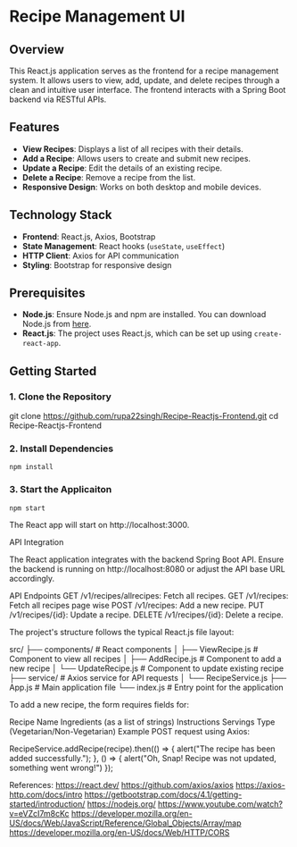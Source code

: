 # Recipe Management UI

## Overview

This React.js application serves as the frontend for a recipe management system. It allows users to view, add, update, and delete recipes through a clean and intuitive user interface. The frontend interacts with a Spring Boot backend via RESTful APIs.

## Features

- **View Recipes**: Displays a list of all recipes with their details.
- **Add a Recipe**: Allows users to create and submit new recipes.
- **Update a Recipe**: Edit the details of an existing recipe.
- **Delete a Recipe**: Remove a recipe from the list.
- **Responsive Design**: Works on both desktop and mobile devices.

## Technology Stack

- **Frontend**: React.js, Axios, Bootstrap
- **State Management**: React hooks (`useState`, `useEffect`)
- **HTTP Client**: Axios for API communication
- **Styling**: Bootstrap for responsive design

## Prerequisites

- **Node.js**: Ensure Node.js and npm are installed. You can download Node.js from [here](https://nodejs.org/).
- **React.js**: The project uses React.js, which can be set up using `create-react-app`.

## Getting Started

### 1. Clone the Repository
git clone https://github.com/rupa22singh/Recipe-Reactjs-Frontend.git
cd Recipe-Reactjs-Frontend

### 2. Install Dependencies
    npm install
### 3. Start the Applicaiton
    npm start


The React app will start on http://localhost:3000.

API Integration

The React application integrates with the backend Spring Boot API. Ensure the backend is running on http://localhost:8080 or adjust the API base URL accordingly.

API Endpoints
GET /v1/recipes/allrecipes: Fetch all recipes.
GET /v1/recipes: Fetch all recipes page wise
POST /v1/recipes: Add a new recipe.
PUT /v1/recipes/{id}: Update a recipe.
DELETE /v1/recipes/{id}: Delete a recipe.

The project's structure follows the typical React.js file layout:

src/
├── components/      # React components
│   ├── ViewRecipe.js    # Component to view all recipes
│   ├── AddRecipe.js     # Component to add a new recipe
│   └── UpdateRecipe.js  # Component to update existing recipe
├── service/         # Axios service for API requests
│   └── RecipeService.js
├── App.js           # Main application file
└── index.js         # Entry point for the application


To add a new recipe, the form requires fields for:

Recipe Name
Ingredients (as a list of strings)
Instructions
Servings
Type (Vegetarian/Non-Vegetarian)
Example POST request using Axios:

RecipeService.addRecipe(recipe).then(() => {
    alert("The recipe has been added successfully.");
}, () => {
    alert("Oh, Snap! Recipe was not updated, something went wrong!")
});

References:
https://react.dev/
https://github.com/axios/axios
https://axios-http.com/docs/intro
https://getbootstrap.com/docs/4.1/getting-started/introduction/
https://nodejs.org/
https://www.youtube.com/watch?v=eVZcI7m8cKc
https://developer.mozilla.org/en-US/docs/Web/JavaScript/Reference/Global_Objects/Array/map
https://developer.mozilla.org/en-US/docs/Web/HTTP/CORS

